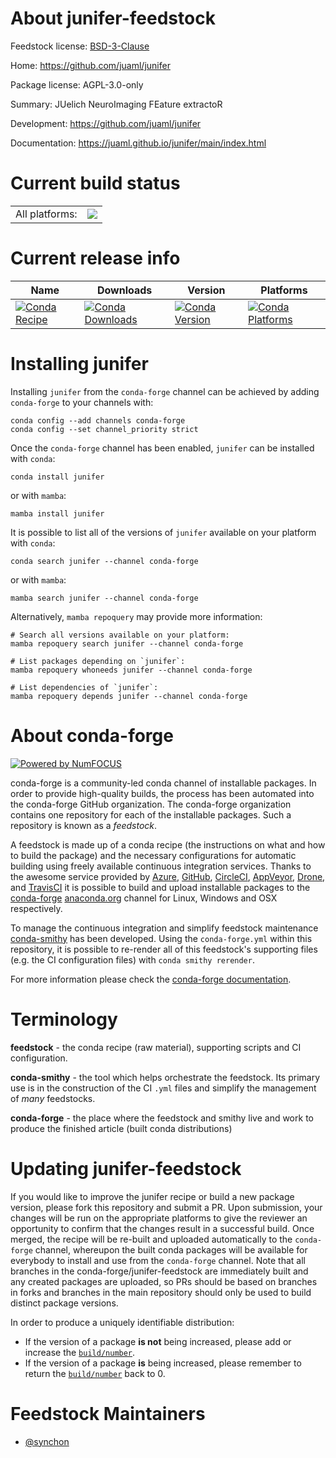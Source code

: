 About junifer-feedstock
=======================

Feedstock license: [BSD-3-Clause](https://github.com/conda-forge/junifer-feedstock/blob/main/LICENSE.txt)

Home: https://github.com/juaml/junifer

Package license: AGPL-3.0-only

Summary: JUelich NeuroImaging FEature extractoR

Development: https://github.com/juaml/junifer

Documentation: https://juaml.github.io/junifer/main/index.html

Current build status
====================


<table><tr><td>All platforms:</td>
    <td>
      <a href="https://dev.azure.com/conda-forge/feedstock-builds/_build/latest?definitionId=19363&branchName=main">
        <img src="https://dev.azure.com/conda-forge/feedstock-builds/_apis/build/status/junifer-feedstock?branchName=main">
      </a>
    </td>
  </tr>
</table>

Current release info
====================

| Name | Downloads | Version | Platforms |
| --- | --- | --- | --- |
| [![Conda Recipe](https://img.shields.io/badge/recipe-junifer-green.svg)](https://anaconda.org/conda-forge/junifer) | [![Conda Downloads](https://img.shields.io/conda/dn/conda-forge/junifer.svg)](https://anaconda.org/conda-forge/junifer) | [![Conda Version](https://img.shields.io/conda/vn/conda-forge/junifer.svg)](https://anaconda.org/conda-forge/junifer) | [![Conda Platforms](https://img.shields.io/conda/pn/conda-forge/junifer.svg)](https://anaconda.org/conda-forge/junifer) |

Installing junifer
==================

Installing `junifer` from the `conda-forge` channel can be achieved by adding `conda-forge` to your channels with:

```
conda config --add channels conda-forge
conda config --set channel_priority strict
```

Once the `conda-forge` channel has been enabled, `junifer` can be installed with `conda`:

```
conda install junifer
```

or with `mamba`:

```
mamba install junifer
```

It is possible to list all of the versions of `junifer` available on your platform with `conda`:

```
conda search junifer --channel conda-forge
```

or with `mamba`:

```
mamba search junifer --channel conda-forge
```

Alternatively, `mamba repoquery` may provide more information:

```
# Search all versions available on your platform:
mamba repoquery search junifer --channel conda-forge

# List packages depending on `junifer`:
mamba repoquery whoneeds junifer --channel conda-forge

# List dependencies of `junifer`:
mamba repoquery depends junifer --channel conda-forge
```


About conda-forge
=================

[![Powered by
NumFOCUS](https://img.shields.io/badge/powered%20by-NumFOCUS-orange.svg?style=flat&colorA=E1523D&colorB=007D8A)](https://numfocus.org)

conda-forge is a community-led conda channel of installable packages.
In order to provide high-quality builds, the process has been automated into the
conda-forge GitHub organization. The conda-forge organization contains one repository
for each of the installable packages. Such a repository is known as a *feedstock*.

A feedstock is made up of a conda recipe (the instructions on what and how to build
the package) and the necessary configurations for automatic building using freely
available continuous integration services. Thanks to the awesome service provided by
[Azure](https://azure.microsoft.com/en-us/services/devops/), [GitHub](https://github.com/),
[CircleCI](https://circleci.com/), [AppVeyor](https://www.appveyor.com/),
[Drone](https://cloud.drone.io/welcome), and [TravisCI](https://travis-ci.com/)
it is possible to build and upload installable packages to the
[conda-forge](https://anaconda.org/conda-forge) [anaconda.org](https://anaconda.org/)
channel for Linux, Windows and OSX respectively.

To manage the continuous integration and simplify feedstock maintenance
[conda-smithy](https://github.com/conda-forge/conda-smithy) has been developed.
Using the ``conda-forge.yml`` within this repository, it is possible to re-render all of
this feedstock's supporting files (e.g. the CI configuration files) with ``conda smithy rerender``.

For more information please check the [conda-forge documentation](https://conda-forge.org/docs/).

Terminology
===========

**feedstock** - the conda recipe (raw material), supporting scripts and CI configuration.

**conda-smithy** - the tool which helps orchestrate the feedstock.
                   Its primary use is in the construction of the CI ``.yml`` files
                   and simplify the management of *many* feedstocks.

**conda-forge** - the place where the feedstock and smithy live and work to
                  produce the finished article (built conda distributions)


Updating junifer-feedstock
==========================

If you would like to improve the junifer recipe or build a new
package version, please fork this repository and submit a PR. Upon submission,
your changes will be run on the appropriate platforms to give the reviewer an
opportunity to confirm that the changes result in a successful build. Once
merged, the recipe will be re-built and uploaded automatically to the
`conda-forge` channel, whereupon the built conda packages will be available for
everybody to install and use from the `conda-forge` channel.
Note that all branches in the conda-forge/junifer-feedstock are
immediately built and any created packages are uploaded, so PRs should be based
on branches in forks and branches in the main repository should only be used to
build distinct package versions.

In order to produce a uniquely identifiable distribution:
 * If the version of a package **is not** being increased, please add or increase
   the [``build/number``](https://docs.conda.io/projects/conda-build/en/latest/resources/define-metadata.html#build-number-and-string).
 * If the version of a package **is** being increased, please remember to return
   the [``build/number``](https://docs.conda.io/projects/conda-build/en/latest/resources/define-metadata.html#build-number-and-string)
   back to 0.

Feedstock Maintainers
=====================

* [@synchon](https://github.com/synchon/)

